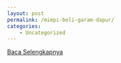 ```yaml
---
layout: post
permalink: /mimpi-beli-garam-dapur/
categories:
    - Uncategorized
---
```


[Baca Selengkapnya](/08)